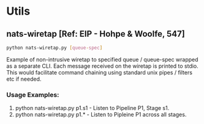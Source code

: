 # Utils

## nats-wiretap [Ref: EIP - Hohpe & Woolfe, 547]

``` bash
python nats-wiretap.py [queue-spec]
```
Example of non-intrusive wiretap to specified queue / queue-spec wrapped as a separate CLI.
Each message received on the wiretap is printed to stdio.  This would facilitate command 
chaining using standard unix pipes / filters etc if needed. 

### Usage Examples:

1. python nats-wiretap.py p1.s1 - Listen to Pipeline P1, Stage s1.
2. python nats-wiretap.py p1.*  - Listen to Pipleine P1 across all stages.

